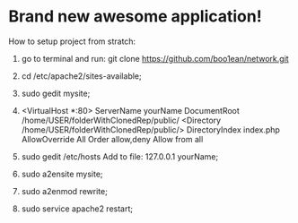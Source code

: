 # Brand new awesome application!

How to setup project from stratch:

1. go to terminal and run: git clone https://github.com/boo1ean/network.git

2.  cd /etc/apache2/sites-available;
3. sudo gedit mysite;
4. 	<VirtualHost *:80>
		ServerName yourName
		DocumentRoot /home/USER/folderWithClonedRep/public/
		<Directory /home/USER/folderWithClonedRep/public/>
			DirectoryIndex index.php
			AllowOverride All
			Order allow,deny
			Allow from all
		</Directory>
	</VirtualHost>
5. sudo gedit /etc/hosts
      Add to file: 127.0.0.1      yourName;
6. sudo a2ensite mysite;
7. sudo a2enmod rewrite;
8. sudo service apache2 restart;

